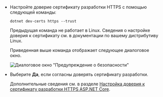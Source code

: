* Настройте доверие сертификату разработки HTTPS с помощью следующей команды:

  ```dotnetcli
  dotnet dev-certs https --trust
  ```
  
  Предыдущая команда не работает в Linux. Сведения о настройке доверия к сертификату см. в документации по вашему дистрибутиву Linux.

  Приведенная выше команда отображает следующее диалоговое окно.

  ![Диалоговое окно "Предупреждение о безопасности"](~/getting-started/_static/cert.png)

* Выберите **Да**, если согласны доверять сертификату разработки.

  Дополнительные сведения см. в разделе [Настройка доверия к сертификату разработки HTTPS ASP.NET Core](xref:security/enforcing-ssl#trust-the-aspnet-core-https-development-certificate-on-windows-and-macos).
  
